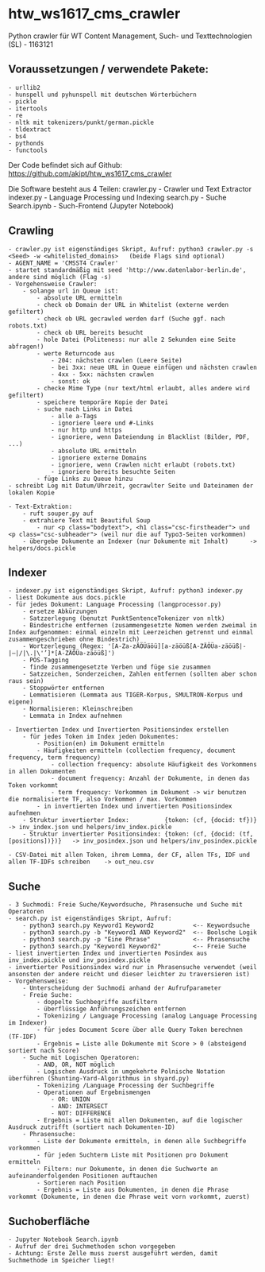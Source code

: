 # htw_ws1617_cms_crawler
Python crawler für WT Content Management, Such- und Texttechnologien (SL) - 1163121

Voraussetzungen / verwendete Pakete:
------------------------------------
	- urllib2
	- hunspell und pyhunspell mit deutschen Wörterbüchern
	- pickle
	- itertools
	- re
	- nltk mit tokenizers/punkt/german.pickle
	- tldextract
	- bs4
	- pythonds
	- functools

Der Code befindet sich auf Github: https://github.com/akipt/htw_ws1617_cms_crawler

Die Software besteht aus 4 Teilen:
	crawler.py - Crawler und Text Extractor
	indexer.py - Language Processing und Indexing
	search.py - Suche
	Search.ipynb - Such-Frontend (Jupyter Notebook)

Crawling
--------

	- crawler.py ist eigenständiges Skript, Aufruf: python3 crawler.py -s <Seed> -w <whitelisted_domains>	(beide Flags sind optional)
	- AGENT_NAME = 'CMSST4 Crawler'
	- startet standardmäßig mit seed 'http://www.datenlabor-berlin.de', andere sind möglich (Flag -s)
	- Vorgehensweise Crawler:
		- solange url in Queue ist:
			- absolute URL ermitteln
			- check ob Domain der URL in Whitelist (externe werden gefiltert)
			- check ob URL gecrawled werden darf (Suche ggf. nach robots.txt)
			- check ob URL bereits besucht
			- hole Datei (Politeness: nur alle 2 Sekunden eine Seite abfragen!)
			- werte Returncode aus 
				- 204: nächsten crawlen (Leere Seite)
				- bei 3xx: neue URL in Queue einfügen und nächsten crawlen
				- 4xx - 5xx: nächsten crawlen
				- sonst: ok
			- checke Mime Type (nur text/html erlaubt, alles andere wird gefiltert)
			- speichere temporäre Kopie der Datei
			- suche nach Links in Datei
				- alle a-Tags
				- ignoriere leere und #-Links
				- nur http und https
				- ignoriere, wenn Dateiendung in Blacklist (Bilder, PDF, ...)
				- absolute URL ermitteln
				- ignoriere externe Domains
				- ignoriere, wenn Crawlen nicht erlaubt (robots.txt)
				- ignoriere bereits besuchte Seiten
			- füge Links zu Queue hinzu
	- schreibt Log mit Datum/Uhrzeit, gecrawlter Seite und Dateinamen der lokalen Kopie

	- Text-Extraktion: 
		- ruft souper.py auf
		- extrahiere Text mit Beautiful Soup
			- nur <p class="bodytext">, <h1 class="csc-firstheader"> und <p class="csc-subheader"> (weil nur die auf Typo3-Seiten vorkommen)
		- übergebe Dokumente an Indexer (nur Dokumente mit Inhalt)		-> helpers/docs.pickle

Indexer
-------

	- indexer.py ist eigenständiges Skript, Aufruf: python3 indexer.py
	- liest Dokumente aus docs.pickle
	- für jedes Dokument: Language Processing (langprocessor.py)
		- ersetze Abkürzungen
		- Satzzerlegung (benutzt PunktSentenceTokenizer von nltk)
		- Bindestriche entfernen (zusammengesetzte Nomen werden zweimal in Index aufgenommen: einmal einzeln mit Leerzeichen getrennt und einmal zusammengeschrieben ohne Bindestrich)
		- Wortzerlegung (Regex: '[A-Za-zÄÖÜäöü][a-zäöüß[A-ZÄÖÜa-zäöüß|-|–|/|\.|\'’]*[A-ZÄÖÜa-zäöüß]')
		- POS-Tagging
		- finde zusammengesetzte Verben und füge sie zusammen
		- Satzzeichen, Sonderzeichen, Zahlen entfernen (sollten aber schon raus sein)
		- Stoppwörter entfernen
		- Lemmatisieren (Lemmata aus TIGER-Korpus, SMULTRON-Korpus und eigene)
		- Normalisieren: Kleinschreiben
		- Lemmata in Index aufnehmen

	- Invertierten Index und Invertierten Positionsindex erstellen
		- für jedes Token im Index jeden Dokumentes:
			- Position(en) im Dokument ermitteln
			- Häufigkeiten ermitteln (collection frequency, document frequency, term frequency)
				- collection frequency: absolute Häufigkeit des Vorkommens in allen Dokumenten
				- document frequency: Anzahl der Dokumente, in denen das Token vorkommt
				- term frequency: Vorkommen im Dokument -> wir benutzen die normalisierte TF, also Vorkommen / max. Vorkommen
			- in invertierten Index und invertierten Positionsindex aufnehmen
		- Struktur invertierter Index: 			{token: (cf, {docid: tf})}					-> inv_index.json und helpers/inv_index.pickle
		- Struktur invertierter Positionsindex: {token: (cf, {docid: (tf, [positions])})}	-> inv_posindex.json und helpers/inv_posindex.pickle

	- CSV-Datei mit allen Token, ihrem Lemma, der CF, allen TFs, IDF und allen TF-IDFs schreiben	-> out_neu.csv

Suche
-----

	- 3 Suchmodi: Freie Suche/Keywordsuche, Phrasensuche und Suche mit Operatoren
	- search.py ist eigenständiges Skript, Aufruf:
		- python3 search.py Keyword1 Keyword2			<-- Keywordsuche
		- python3 search.py -b "Keyword1 AND Keyword2"	<-- Boolsche Logik
		- python3 search.py -p "Eine Phrase"			<-- Phrasensuche
		- python3 search.py "Keyword1 Keyword2"			<-- Freie Suche
	- liest invertierten Index und invertierten Posindex aus inv_index.pickle und inv_posindex.pickle
	- invertierter Positionsindex wird nur in Phrasensuche verwendet (weil ansonsten der andere reicht und dieser leichter zu traversieren ist)
	- Vorgehensweise:
		- Unterscheidung der Suchmodi anhand der Aufrufparameter
		- Freie Suche:
			- doppelte Suchbegriffe ausfiltern
			- überflüssige Anführungszeichen entfernen
			- Tokenizing / Language Processing (analog Language Processing im Indexer)
			- für jedes Document Score über alle Query Token berechnen (TF-IDF)
			- Ergebnis = Liste alle Dokumente mit Score > 0 (absteigend sortiert nach Score)
		- Suche mit Logischen Operatoren:
			- AND, OR, NOT möglich
			- Logischen Ausdruck in umgekehrte Polnische Notation überführen (Shunting-Yard-Algorithmus in shyard.py)
			- Tokenizing /Language Processing der Suchbegriffe
			- Operationen auf Ergebnismengen
				- OR: UNION
				- AND: INTERSECT
				- NOT: DIFFERENCE
			- Ergebnis = Liste mit allen Dokumenten, auf die logischer Ausdruck zutrifft (sortiert nach Dokumenten-ID)
		- Phrasensuche:
			- Liste der Dokumente ermitteln, in denen alle Suchbegriffe vorkommen
			- für jeden Suchterm Liste mit Positionen pro Dokument ermitteln
			- Filtern: nur Dokumente, in denen die Suchworte an aufeinanderfolgenden Positionen auftauchen
			- Sortieren nach Position
			- Ergebnis = Liste aus Dokumenten, in denen die Phrase vorkommt (Dokumente, in denen die Phrase weit vorn vorkommt, zuerst)

Suchoberfläche
--------------

	- Jupyter Notebook Search.ipynb
	- Aufruf der drei Suchmethoden schon vorgegeben
	- Achtung: Erste Zelle muss zuerst ausgeführt werden, damit Suchmethode im Speicher liegt!
